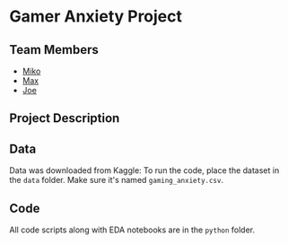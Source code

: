 
# Gamer Anxiety Project

## Team Members

- [Miko](https://github.com/bluemaw)
- [Max](https://github.com/midniteclub)
- [Joe](https://github.com/binaryplatitude)

## Project Description

## Data

Data was downloaded from Kaggle:
To run the code, place the dataset in the `data` folder. Make sure it's named `gaming_anxiety.csv`.

## Code

All code scripts along with EDA notebooks are in the `python` folder.